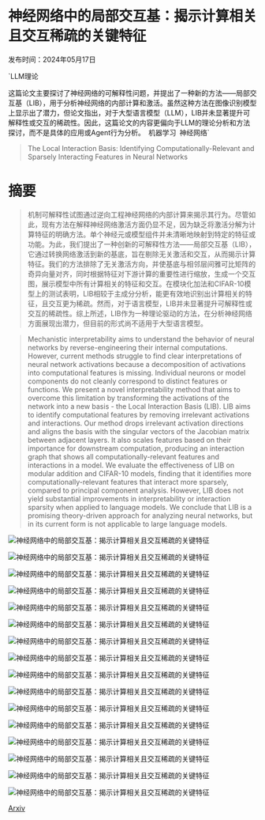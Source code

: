 # 神经网络中的局部交互基：揭示计算相关且交互稀疏的关键特征

发布时间：2024年05月17日

`LLM理论

这篇论文主要探讨了神经网络的可解释性问题，并提出了一种新的方法——局部交互基（LIB），用于分析神经网络的内部计算和激活。虽然这种方法在图像识别模型上显示出了潜力，但论文指出，对于大型语言模型（LLM），LIB并未显著提升可解释性或交互的稀疏性。因此，这篇论文的内容更偏向于LLM的理论分析和方法探讨，而不是具体的应用或Agent行为分析。` `机器学习` `神经网络`

> The Local Interaction Basis: Identifying Computationally-Relevant and Sparsely Interacting Features in Neural Networks

# 摘要

> 机制可解释性试图通过逆向工程神经网络的内部计算来揭示其行为。尽管如此，现有方法在解释神经网络激活方面仍显不足，因为缺乏将激活分解为计算特征的明确方法。单个神经元或模型组件并未清晰地映射到特定的特征或功能。为此，我们提出了一种创新的可解释性方法——局部交互基（LIB），它通过转换网络激活到新的基底，旨在剔除无关激活和交互，从而揭示计算特征。我们的方法排除了无关激活方向，并使基底与相邻层间雅可比矩阵的奇异向量对齐，同时根据特征对下游计算的重要性进行缩放，生成一个交互图，展示模型中所有计算相关的特征和交互。在模块化加法和CIFAR-10模型上的测试表明，LIB相较于主成分分析，能更有效地识别出计算相关的特征，且交互更为稀疏。然而，对于语言模型，LIB并未显著提升可解释性或交互的稀疏性。综上所述，LIB作为一种理论驱动的方法，在分析神经网络方面展现出潜力，但目前的形式尚不适用于大型语言模型。

> Mechanistic interpretability aims to understand the behavior of neural networks by reverse-engineering their internal computations. However, current methods struggle to find clear interpretations of neural network activations because a decomposition of activations into computational features is missing. Individual neurons or model components do not cleanly correspond to distinct features or functions. We present a novel interpretability method that aims to overcome this limitation by transforming the activations of the network into a new basis - the Local Interaction Basis (LIB). LIB aims to identify computational features by removing irrelevant activations and interactions. Our method drops irrelevant activation directions and aligns the basis with the singular vectors of the Jacobian matrix between adjacent layers. It also scales features based on their importance for downstream computation, producing an interaction graph that shows all computationally-relevant features and interactions in a model. We evaluate the effectiveness of LIB on modular addition and CIFAR-10 models, finding that it identifies more computationally-relevant features that interact more sparsely, compared to principal component analysis. However, LIB does not yield substantial improvements in interpretability or interaction sparsity when applied to language models. We conclude that LIB is a promising theory-driven approach for analyzing neural networks, but in its current form is not applicable to large language models.

![神经网络中的局部交互基：揭示计算相关且交互稀疏的关键特征](../../../paper_images/2405.10928/RIB_overview_v2.png)

![神经网络中的局部交互基：揭示计算相关且交互稀疏的关键特征](../../../paper_images/2405.10928/RIB_rotation_v3.png)

![神经网络中的局部交互基：揭示计算相关且交互稀疏的关键特征](../../../paper_images/2405.10928/first_feature_explained_variance_kde.png)

![神经网络中的局部交互基：揭示计算相关且交互稀疏的关键特征](../../../paper_images/2405.10928/custom_mod_add_accuracy_vs_ablated_vecs.png)

![神经网络中的局部交互基：揭示计算相关且交互稀疏的关键特征](../../../paper_images/2405.10928/edges_required_modadd.png)

![神经网络中的局部交互基：揭示计算相关且交互稀疏的关键特征](../../../paper_images/2405.10928/cifar-lib-seed-0-graph.png)

![神经网络中的局部交互基：揭示计算相关且交互稀疏的关键特征](../../../paper_images/2405.10928/cifar-sparsity.png)

![神经网络中的局部交互基：揭示计算相关且交互稀疏的关键特征](../../../paper_images/2405.10928/cifar-animal-vechicle-dirs.png)

![神经网络中的局部交互基：揭示计算相关且交互稀疏的关键特征](../../../paper_images/2405.10928/gpt2-pos.png)

![神经网络中的局部交互基：揭示计算相关且交互稀疏的关键特征](../../../paper_images/2405.10928/gpt2_rib_graph_l6_edited.png)

![神经网络中的局部交互基：揭示计算相关且交互稀疏的关键特征](../../../paper_images/2405.10928/gpt2-edge-abl-atn-mlp-edited.png)

![神经网络中的局部交互基：揭示计算相关且交互稀疏的关键特征](../../../paper_images/2405.10928/SequentialTransformer_paper_version.png)

![神经网络中的局部交互基：揭示计算相关且交互稀疏的关键特征](../../../paper_images/2405.10928/x1.png)

![神经网络中的局部交互基：揭示计算相关且交互稀疏的关键特征](../../../paper_images/2405.10928/x2.png)

![神经网络中的局部交互基：揭示计算相关且交互稀疏的关键特征](../../../paper_images/2405.10928/gpt2-edge-abl-all-edited.png)

![神经网络中的局部交互基：揭示计算相关且交互稀疏的关键特征](../../../paper_images/2405.10928/tinystories-edges-abl-all-edited.png)

[Arxiv](https://arxiv.org/abs/2405.10928)